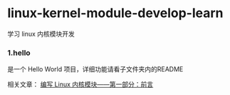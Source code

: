 # linux-kernel-module-develop-learn

学习 linux 内核模块开发

### 1.hello

是一个 Hello World 项目，详细功能请看子文件夹内的README

相关文章：
[编写 Linux 内核模块——第一部分：前言](https://www.yuque.com/docs/share/70999b65-f3bf-4d06-ba4c-52a727ecfc83?#)   




 
